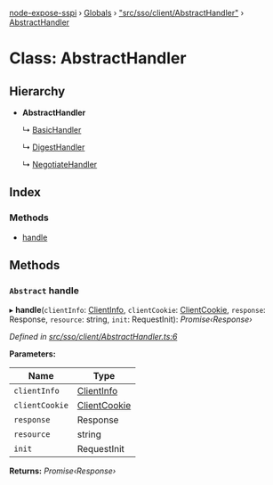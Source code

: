 [node-expose-sspi](../README.md) › [Globals](../globals.md) › ["src/sso/client/AbstractHandler"](../modules/_src_sso_client_abstracthandler_.md) › [AbstractHandler](_src_sso_client_abstracthandler_.abstracthandler.md)

# Class: AbstractHandler

## Hierarchy

* **AbstractHandler**

  ↳ [BasicHandler](_src_sso_client_basichandler_.basichandler.md)

  ↳ [DigestHandler](_src_sso_client_digesthandler_.digesthandler.md)

  ↳ [NegotiateHandler](_src_sso_client_negotiatehandler_.negotiatehandler.md)

## Index

### Methods

* [handle](_src_sso_client_abstracthandler_.abstracthandler.md#abstract-handle)

## Methods

### `Abstract` handle

▸ **handle**(`clientInfo`: [ClientInfo](_src_sso_client_clientinfo_.clientinfo.md), `clientCookie`: [ClientCookie](_src_sso_client_clientcookie_.clientcookie.md), `response`: Response, `resource`: string, `init`: RequestInit): *Promise‹Response›*

*Defined in [src/sso/client/AbstractHandler.ts:6](https://github.com/jlguenego/node-expose-sspi/blob/7ca1305/src/sso/client/AbstractHandler.ts#L6)*

**Parameters:**

Name | Type |
------ | ------ |
`clientInfo` | [ClientInfo](_src_sso_client_clientinfo_.clientinfo.md) |
`clientCookie` | [ClientCookie](_src_sso_client_clientcookie_.clientcookie.md) |
`response` | Response |
`resource` | string |
`init` | RequestInit |

**Returns:** *Promise‹Response›*
